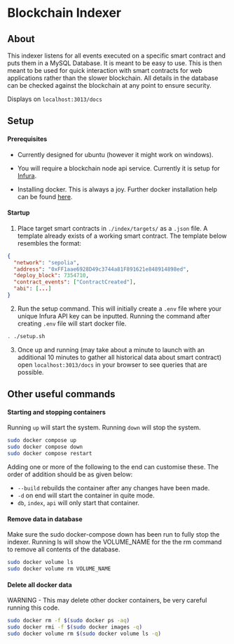 # Blockchain Indexer

## About

This indexer listens for all events executed on a specific smart contract and puts them in a MySQL Database. It is meant to be easy to use. This is then meant to be used for quick interaction with smart contracts for web applications rather than the slower blockchain. All details in the database can be checked against the blockchain at any point to ensure security.

Displays on `localhost:3013/docs`

## Setup

#### Prerequisites

- Currently designed for ubuntu (however it might work on windows).

- You will require a blockchain node api service. Currently it is setup for [Infura](https://www.infura.io/).

- Installing docker. This is always a joy. Further docker installation help can be found [here](./etc/docker_installation).

#### Startup

1. Place target smart contracts in `./index/targets/` as a `.json` file. A template already exists of a working smart contract. The template below resembles the format:
```json
{
  "network": "sepolia",
  "address": "0xFF1aae6928D49c3744a81F891621e848914898ed",
  "deploy_block": 7354710,
  "contract_events": ["ContractCreated"],
  "abi": [...]
}
```

2. Run the setup command. This will initially create a `.env` file where your unique Infura API key can be inputted. Running the command after creating `.env` file will start docker file.
```bash
. ./setup.sh
```

3. Once up and running (may take about a minute to launch with an additional 10 minutes to gather all historical data about smart contract) open `localhost:3013/docs` in your browser to see queries that are possible.

## Other useful commands

#### Starting and stopping containers

Running `up` will start the system. Running `down` will stop the system.
```bash
sudo docker compose up
sudo docker compose down
sudo docker compose restart
```

Adding one or more of the following to the end can customise these. The order of addition should be as given below:
- `--build` rebuilds the container after any changes have been made.
- `-d` on end will start the container in quite mode.
- `db`, `index`, `api` will only start that container.

#### Remove data in database

Make sure the sudo docker-compose down has been run to fully stop the indexer. Running ls will show the VOLUME_NAME for the the rm command to remove all contents of the database.

```bash
sudo docker volume ls
sudo docker volume rm VOLUME_NAME
```

#### Delete all docker data

WARNING - This may delete other docker containers, be very careful running this code.

```bash
sudo docker rm -f $(sudo docker ps -aq)
sudo docker rmi -f $(sudo docker images -q)
sudo docker volume rm $(sudo docker volume ls -q)
```